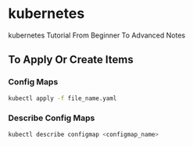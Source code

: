 # kubernetes
kubernetes Tutorial From Beginner To Advanced Notes 

## To Apply Or Create Items


### Config Maps
```bash
kubectl apply -f file_name.yaml
```
### Describe Config Maps

```bash
kubectl describe configmap <configmap_name>
```